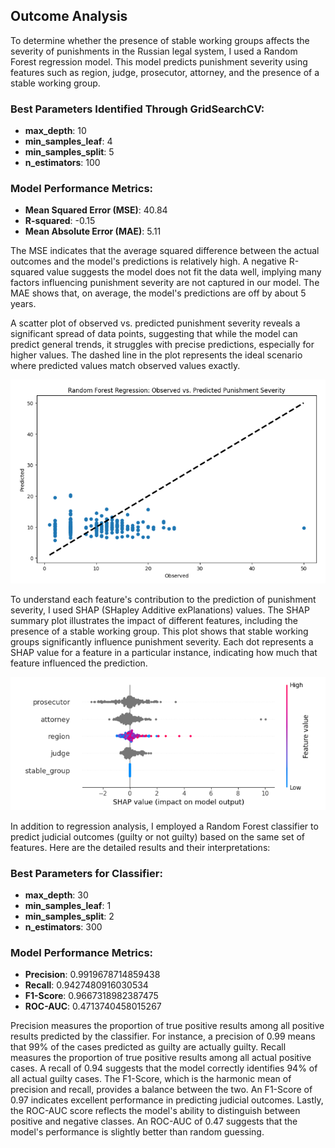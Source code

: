 ## Outcome Analysis

To determine whether the presence of stable working groups affects the severity of punishments in the Russian legal system, I used a Random Forest regression model. This model predicts punishment severity using features such as region, judge, prosecutor, attorney, and the presence of a stable working group.

### Best Parameters Identified Through GridSearchCV:
- **max_depth**: 10
- **min_samples_leaf**: 4
- **min_samples_split**: 5
- **n_estimators**: 100

### Model Performance Metrics:
- **Mean Squared Error (MSE)**: 40.84
- **R-squared**: -0.15
- **Mean Absolute Error (MAE)**: 5.11

The MSE indicates that the average squared difference between the actual outcomes and the model's predictions is relatively high. A negative R-squared value suggests the model does not fit the data well, implying many factors influencing punishment severity are not captured in our model. The MAE shows that, on average, the model's predictions are off by about 5 years.

A scatter plot of observed vs. predicted punishment severity reveals a significant spread of data points, suggesting that while the model can predict general trends, it struggles with precise predictions, especially for higher values. The dashed line in the plot represents the ideal scenario where predicted values match observed values exactly.

![Random Forest Regression: Observed vs. Predicted Punishment Severity](observed_vs_predicted.PNG)

To understand each feature's contribution to the prediction of punishment severity, I used SHAP (SHapley Additive exPlanations) values. The SHAP summary plot illustrates the impact of different features, including the presence of a stable working group. This plot shows that stable working groups significantly influence punishment severity. Each dot represents a SHAP value for a feature in a particular instance, indicating how much that feature influenced the prediction.

![SHAP Value (Impact on Model Output)](shap_values.PNG)

In addition to regression analysis, I employed a Random Forest classifier to predict judicial outcomes (guilty or not guilty) based on the same set of features. Here are the detailed results and their interpretations:

### Best Parameters for Classifier:
- **max_depth**: 30
- **min_samples_leaf**: 1
- **min_samples_split**: 2
- **n_estimators**: 300

### Model Performance Metrics:
- **Precision**: 0.9919678714859438
- **Recall**: 0.9427480916030534
- **F1-Score**: 0.9667318982387475
- **ROC-AUC**: 0.4713740458015267

Precision measures the proportion of true positive results among all positive results predicted by the classifier. For instance, a precision of 0.99 means that 99% of the cases predicted as guilty are actually guilty. Recall measures the proportion of true positive results among all actual positive cases. A recall of 0.94 suggests that the model correctly identifies 94% of all actual guilty cases. The F1-Score, which is the harmonic mean of precision and recall, provides a balance between the two. An F1-Score of 0.97 indicates excellent performance in predicting judicial outcomes. Lastly, the ROC-AUC score reflects the model's ability to distinguish between positive and negative classes. An ROC-AUC of 0.47 suggests that the model's performance is slightly better than random guessing.
